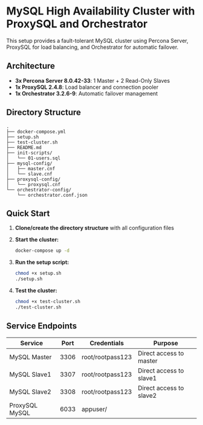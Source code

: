 # MySQL High Availability Cluster with ProxySQL and Orchestrator

This setup provides a fault-tolerant MySQL cluster using Percona Server, ProxySQL for load balancing, and Orchestrator for automatic failover.

## Architecture

- **3x Percona Server 8.0.42-33**: 1 Master + 2 Read-Only Slaves
- **1x ProxySQL 2.4.8**: Load balancer and connection pooler
- **1x Orchestrator 3.2.6-9**: Automatic failover management

## Directory Structure

```
.
├── docker-compose.yml
├── setup.sh
├── test-cluster.sh
├── README.md
├── init-scripts/
│   └── 01-users.sql
├── mysql-config/
│   ├── master.cnf
│   └── slave.cnf
├── proxysql-config/
│   └── proxysql.cnf
└── orchestrator-config/
    └── orchestrator.conf.json
```

## Quick Start

1. **Clone/create the directory structure** with all configuration files

2. **Start the cluster:**
   ```bash
   docker-compose up -d
   ```

3. **Run the setup script:**
   ```bash
   chmod +x setup.sh
   ./setup.sh
   ```

4. **Test the cluster:**
   ```bash
   chmod +x test-cluster.sh
   ./test-cluster.sh
   ```

## Service Endpoints

| Service | Port | Credentials | Purpose |
|---------|------|-------------|---------|
| MySQL Master | 3306 | root/rootpass123 | Direct access to master |
| MySQL Slave1 | 3307 | root/rootpass123 | Direct access to slave1 |
| MySQL Slave2 | 3308 | root/rootpass123 | Direct access to slave2 |
| ProxySQL MySQL | 6033 | appuser/  


